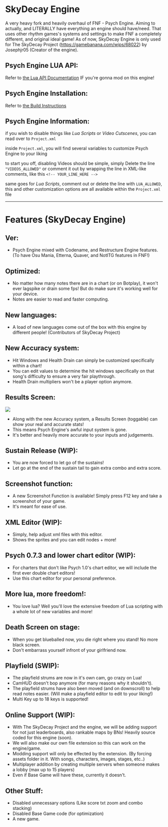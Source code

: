 # SkyDecay Engine
A very heavy fork and heavily overhaul of FNF - Psych Engine. Aiming to actually, and LITERALLY have everything an engine should have/need. That uses other rhythm games's systems and settings to make FNF a completely different, and original ideal game! As of now, SkyDecay Engine is only used for The SkyDecay Project (https://gamebanana.com/wips/68022) by Josephjr05 (Creator of the engine).

## Psych Engine LUA API:

Refer to [the Lua API Documentation](https://shadowmario.github.io/psychengine.lua/) IF you're gonna mod on this engine!

## Psych Engine Installation:

Refer to [the Build Instructions](./BUILDING.md)

## Psych Engine Information:

if you wish to disable things like *Lua Scripts* or *Video Cutscenes*, you can read over to `Project.xml`

inside `Project.xml`, you will find several variables to customize Psych Engine to your liking

to start you off, disabling Videos should be simple, simply Delete the line `"VIDEOS_ALLOWED"` or comment it out by wrapping the line in XML-like comments, like this `<!-- YOUR_LINE_HERE -->`

same goes for *Lua Scripts*, comment out or delete the line with `LUA_ALLOWED`, this and other customization options are all available within the `Project.xml` file

_____________________________________

# Features (SkyDecay Engine)

## Ver:
* Psych Engine mixed with Codename, and Restructure Engine features.
(To have Osu Mania, Etterna, Quaver, and NotITG features in FNF!)
  
## Optimized:
* No matter how many notes there are in a chart (or on Botplay), it won't ever lagspike or drain some fps! But do make sure it's working well for your device.
* Notes are easier to read and faster computing.

## New languages:
* A load of new languages come out of the box with this engine by different people! (Contributors of SkyDecay Project)

## New Accuracy system:

* Hit Windows and Health Drain can simply be customized specifically within a chart! 
* You can edit values to determine the hit windows specifically on that song's difficulty to ensure a very fair playthrough.
* Health Drain multipliers won't be a player option anymore.

## Results Screen:
![](https://github.com/user-attachments/assets/fce40633-e095-4f6b-a96a-d95bdb86e3fd)
* Along with the new Accuracy system, a Results Screen (toggable) can show your real and accurate stats!
* This means Psych Engine's awful input system is gone.
* It's better and heavily more accurate to your inputs and judgements.

## Sustain Release (WIP):
* You are now forced to let go of the sustains!
* Let go at the end of the sustain tail to gain extra combo and extra score.

## Screenshot function:
* A new Screenshot Function is available! Simply press F12 key and take a screenshot of your game.
* It's meant for ease of use.

## XML Editor (WIP):
* Simply, help adjust xml files with this editor.
* Shows the sprites and you can edit nodes + more!

## Psych 0.7.3 and lower chart editor (WIP):
* For charters that don't like Psych 1.0's chart editor, we will include the first ever double chart editors!
* Use this chart editor for your personal preference.

## More lua, more freedom!:
* You love lua? Well you'll love the extensive freedom of Lua scripting with a whole lot of new variables and more!

## Death Screen on stage:
* When you get blueballed now, you die right where you stand! No more black screen.
* Don't embarrass yourself infront of your girlfriend now.

## Playfield (SWIP):
* The playfield strums are now in it's own cam, go crazy on Lua!
* CamHUD doesn't bop anymore (for many reasons why it shouldn't).
* The playfield strums have also been moved (and on downscroll) to help read notes easier.
(Will make a playfield editor to edit to your liking!)
* Multi Key up to 18 keys is supported!

## Online Support (WIP):
* With The SkyDecay Project and the engine, we will be adding support for not just leaderboards, also rankable maps by BNs! Heavily source coded for this engine (soon).
* We will also make our own file extension so this can work on the engine/game.
* Modding support will only be effected by the extension. (By forcing assets folder in it. With songs, characters, images, stages, etc..)
* Multiplayer addition by creating multiple servers when someone makes a lobby (max up to 15 players)
* Even if Base Game will have these, currently it doesn't.

## Other Stuff:
* Disabled unnecessary options (Like score txt zoom and combo stacking)
* Disabled Base Game code (for optimization)
* A new game.

